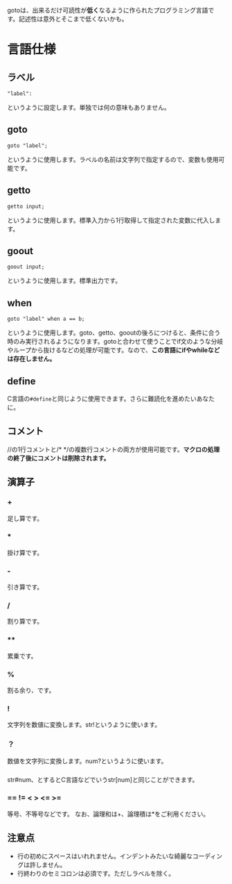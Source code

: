 gotoは、出来るだけ可読性が**低く**なるように作られたプログラミング言語です。記述性は意外とそこまで低くないかも。

# 言語仕様
## ラベル
```
"label":
```
というように設定します。単独では何の意味もありません。
## goto
```
goto "label";
```
というように使用します。ラベルの名前は文字列で指定するので、変数も使用可能です。
## getto
```
getto input;
```
というように使用します。標準入力から1行取得して指定された変数に代入します。
## goout
```
goout input;
```
というように使用します。標準出力です。
## when
```
goto "label" when a == b;
```
というように使用します。goto、getto、gooutの後ろにつけると、条件に合う時のみ実行されるようになります。gotoと合わせて使うことでif文のような分岐やループから抜けるなどの処理が可能です。なので、**この言語にifやwhileなどは存在しません。**
## define
C言語の`#define`と同じように使用できます。さらに難読化を進めたいあなたに。
## コメント
//の1行コメントと/* */の複数行コメントの両方が使用可能です。**マクロの処理の終了後にコメントは削除されます。**
## 演算子
### +
足し算です。
### *
掛け算です。
### -
引き算です。
### /
割り算です。
### **
累乗です。
### %
割る余り、です。
### !
文字列を数値に変換します。str!というように使います。
### ？
数値を文字列に変換します。num?というように使います。
### #
str#num、とするとC言語などでいうstr[num]と同じことができます。
### == != < > <= >=
等号、不等号などです。
なお、論理和は+、論理積は*をご利用ください。

## 注意点
* 行の初めにスペースはいれれません。インデントみたいな綺麗なコーディングは許しません。
* 行終わりのセミコロンは必須です。ただしラベルを除く。
